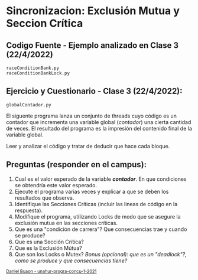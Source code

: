 # Sincronizacion: Exclusión Mutua y Seccion Crítica

## Codigo Fuente - Ejemplo analizado en Clase 3 (22/4/2022)
```
raceConditionBank.py
raceConditionBankLock.py
```

## Ejercicio y Cuestionario - Clase 3 (22/4/2022):

```
globalContador.py
```
El siguente programa lanza un conjunto de threads cuyo código es un contador que incrementa una variable global (*contador*) una cierta cantidad de veces. El resultado del programa es la impresión del contenido final de la variable global.

Leer y analizar el código y tratar de deducir que hace cada bloque.

## Preguntas (responder en el campus):

1. Cual es el valor esperado de la variable ***contador***. En que condiciones se obtendría este valor esperado.
2. Ejecute el programa varias veces y explicar a que se deben los resultados que observa.
3. Identifique las Secciones Críticas (incluir las lineas de código en la respuesta).
4. Modifique el programa, utilizando Locks de modo que se asegure la exclusión mutua en las secciones críticas.
5. Que es una "condición de carrera"? Que consecuencias trae y cuando se produce?
6. Que es una Sección Crítica? 
7. Que es la Exclusión Mútua?
8. Que son los Locks o Mutex? *Bonus (opcional): que es un "deadlock"?, como se produce y que consecuencias tiene?*


<sub>[Daniel Buaon - unahur-progra-concu-1-2021](https://github.com/unahur-progra-concu-1-2021)</sub>
